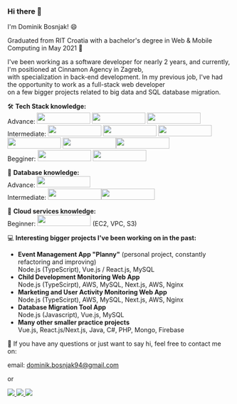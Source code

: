 ### Hi there 👋

I'm Dominik Bosnjak! 😄

Graduated from RIT Croatia with a bachelor's degree in Web & Mobile Computing in May 2021 🔭

I've been working as a software developer for nearly 2 years, and currently, I'm positioned at Cinnamon Agency in Zagreb,</br>
with specialization in back-end development. In my previous job, I've had the opportunity to work as a full-stack web developer</br>
on a few bigger projects related to big data and SQL database migration.

🛠️ <b>Tech Stack knowledge:</b></br>
Advance: <img src="https://img.shields.io/badge/TypeScript-007ACC?style=for-the-badge&logo=typescript&logoColor=white" style="width:120px;height:25px;"/> <img src="https://img.shields.io/badge/JavaScript-323330?style=for-the-badge&logo=javascript&logoColor=F7DF1E" style="width:120px;height:25px;"/> <img src="https://img.shields.io/badge/Node.js-339933?style=for-the-badge&logo=nodedotjs&logoColor=white" style="width:120px;height:25px;"/> </br>
Intermediate: <img src="https://img.shields.io/badge/PHP-777BB4?style=for-the-badge&logo=php&logoColor=white" style="width:120px;height:25px;"/> <img src="https://img.shields.io/badge/C%23-239120?style=for-the-badge&logo=c-sharp&logoColor=white" style="width:120px;height:25px;"/> <img src="https://img.shields.io/badge/Java-ED8B00?style=for-the-badge&logo=java&logoColor=white" style="width:120px;height:25px;"/> <img src="https://img.shields.io/badge/React-20232A?style=for-the-badge&logo=react&logoColor=61DAFB" style="width:120px;height:25px;"/> <img src="https://img.shields.io/badge/next.js-000000?style=for-the-badge&logo=nextdotjs&logoColor=white" style="width:120px;height:25px;"/><img src="https://img.shields.io/badge/Vue.js-35495E?style=for-the-badge&logo=vuedotjs&logoColor=4FC08D" style="width:120px;height:25px;"/></br>
Begginer: <img src="https://img.shields.io/badge/Kotlin-0095D5?&style=for-the-badge&logo=kotlin&logoColor=white" style="width:120px;height:25px;"/> <img src="https://img.shields.io/badge/Swift-FA7343?style=for-the-badge&logo=swift&logoColor=white" style="width:120px;height:25px;"/></br>

📁 <b>Database knowledge:</b></br>
Advance: <img src="https://img.shields.io/badge/MySQL-005C84?style=for-the-badge&logo=mysql&logoColor=white" style="width:120px;height:25px;"/></br>
Intermediate: <img src="https://img.shields.io/badge/MongoDB-4EA94B?style=for-the-badge&logo=mongodb&logoColor=white" style="width:120px;height:25px;"/><img src="https://img.shields.io/badge/firebase-ffca28?style=for-the-badge&logo=firebase&logoColor=black" style="width:120px;height:25px;"/></br>

💭 <b>Cloud services knowledge:</b></br>
Beginner: <img src="https://img.shields.io/badge/Amazon_AWS-FF9900?style=for-the-badge&logo=amazonaws&logoColor=white" style="width:120px;height:25px;"/> (EC2, VPC, S3)</br>

💻 <b>Interesting bigger projects I've been working on in the past:</b>

- <b>Event Management App "Planny"</b> (personal project, constantly refactoring and improving) </br>
  Node.js (TypeScript), Vue.js / React.js, MySQL
- <b>Child Development Monitoring Web App</b></br>
  Node.js (TypeScirpt), AWS, MySQL, Next.js, AWS, Nginx
- <b>Marketing and User Activity Monitoring Web App</b></br>
  Node.js (TypeScirpt), AWS, MySQL, Next.js, AWS, Nginx
- <b>Database Migration Tool App</b></br>
  Node.js (Javascript), Vue.js, MySQL
- <b>Many other smaller practice projects</b></br>
  Vue.js, React.js/Next.js, Java, C#, PHP, Mongo, Firebase

💬 If you have any questions or just want to say hi, feel free to contact me on:

email: dominik.bosnjak94@gmail.com

or

<a href="https://www.linkedin.com/in/dominik-bosnjak94">
    <img src="https://img.icons8.com/color/35/000000/linkedin.png"/>
</a>
<a href="https://www.instagram.com/dominikbosnjak94/">
    <img src="https://img.icons8.com/fluency/35/000000/instagram-new.png"/>
</a>
<a href="https://www.facebook.com/dominik.bosnjak.9/">
     <img src="https://img.icons8.com/color/35/000000/facebook-new.png"/>    
</a>
